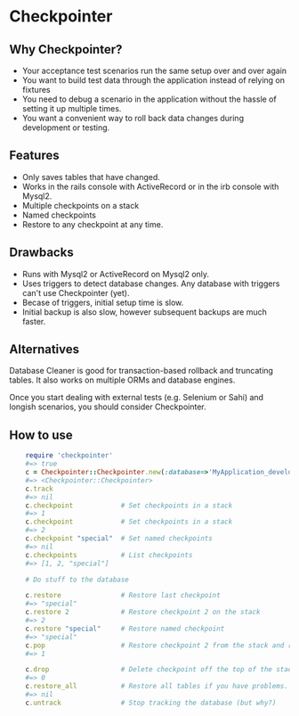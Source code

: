 Checkpointer
============

Why Checkpointer?
-----------------

* Your acceptance test scenarios run the same setup over and over again
* You want to build test data through the application instead of relying on fixtures
* You need to debug a scenario in the application without the hassle of setting it up multiple times.
* You want a convenient way to roll back data changes during development or testing.

Features
--------

* Only saves tables that have changed.
* Works in the rails console with ActiveRecord or in the irb console with Mysql2.
* Multiple checkpoints on a stack
* Named checkpoints
* Restore to any checkpoint at any time.

Drawbacks
---------

* Runs with Mysql2 or ActiveRecord on Mysql2 only.
* Uses triggers to detect database changes. Any database with triggers can't use Checkpointer (yet).
* Becase of triggers, initial setup time is slow.
* Initial backup is also slow, however subsequent backups are much faster.

Alternatives
------------

Database Cleaner is good for transaction-based rollback and truncating tables. It also works on
multiple ORMs and database engines.

Once you start dealing with external tests (e.g. Selenium or Sahi) and longish scenarios,
you should consider Checkpointer.

How to use
----------

```ruby
    require 'checkpointer'
    #=> true
    c = Checkpointer::Checkpointer.new(:database=>'MyApplication_development', :username=>'root', :password=>'')
    #=> <Checkpointer::Checkpointer>
    c.track
    #=> nil
    c.checkpoint 			# Set checkpoints in a stack
    #=> 1
    c.checkpoint 			# Set checkpoints in a stack
    #=> 2
    c.checkpoint "special" 	# Set named checkpoints
    #=> nil
    c.checkpoints 			# List checkpoints
    #=> [1, 2, "special"]

    # Do stuff to the database

    c.restore 				# Restore last checkpoint
    #=> "special"
    c.restore 2				# Restore checkpoint 2 on the stack
    #=> 2
    c.restore "special"		# Restore named checkpoint
    #=> "special"
    c.pop 					# Restore checkpoint 2 from the stack and remove it
    #=> 1

    c.drop 					# Delete checkpoint off the top of the stack
    #=> 0
    c.restore_all 			# Restore all tables if you have problems.
    #=> nil
    c.untrack 				# Stop tracking the database (but why?)
```
